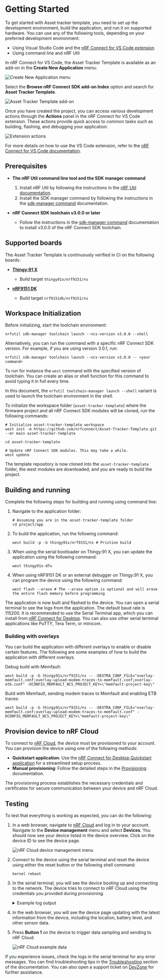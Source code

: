 # Getting Started

To get started with Asset tracker template, you need to set up the development environment, build the application, and run it on supported hardware.
You can use any of the following tools, depending on your preferred development environment:

* Using Visual Studio Code and the [nRF Connect for VS Code extension](https://docs.nordicsemi.com/bundle/nrf-connect-vscode/page/index.html)
* Using command line and nRF Util

In nRF Connect for VS Code, the Asset Tracker Template is available as an add-on in the **Create New Application** menu:

![Create New Application menu](../images/create_new_app.png)

Select the **Browse nRF Connect SDK add-on Index** option and search for **Asset Tracker Template**.

![Asset Tracker Template add-on](../images/addon_att.png)

Once you have created the project, you can access various development actions through the **Actions** panel in the nRF Connect for VS Code extension. These actions provide quick access to common tasks such as building, flashing, and debugging your application:

![Extension actions](../images/actions.png)

For more details on how to use the VS Code extension, refer to the [nRF Connect for VS Code documentation](https://docs.nordicsemi.com/bundle/nrf-connect-vscode/page/index.html).

## Prerequisites

* **The nRF Util command line tool and the SDK manager command**

    1. Install nRF Util by following the instructions in the [nRF Util documentation](https://docs.nordicsemi.com/bundle/nrfutil/page/guides/installing.html).
    1. Install the SDK manager command by following the instructions in the [sdk-manager command](https://docs.nordicsemi.com/bundle/nrfutil/page/nrfutil-sdk-manager/nrfutil-sdk-manager.html) documentation.

* **nRF Connect SDK toolchain v3.0.0 or later**

    - Follow the instructions in the [sdk-manager command](https://docs.nordicsemi.com/bundle/nrfutil/page/nrfutil-sdk-manager/nrfutil-sdk-manager.html) documentation to install v3.0.0 of the nRF Connect SDK toolchain.

## Supported boards

The Asset Tracker Template is continuously verified in CI on the following boards:

- **[Thingy:91 X](https://www.nordicsemi.com/Products/Development-hardware/Nordic-Thingy-91-X)**

    - Build target `thingy91x/nrf9151/ns`

- **[nRF9151 DK](https://www.nordicsemi.com/Products/Development-hardware/nRF9151-DK)**

    - Build target `nrf9151dk/nrf9151/ns`

## Workspace Initialization

Before initializing, start the toolchain environment:

```shell
nrfutil sdk-manager toolchain launch --ncs-version v3.0.0 --shell
```

Alternatively, you can run the command with a specific nRF Connect SDK version. For example, if you are using version 3.0.1, run:

```shell
nrfutil sdk-manager toolchain launch --ncs-version v3.0.0 -- <your command>
```

To run for instance the `west` command with the specified version of toolchain. You can create an alias or shell function for this command to avoid typing it in full every time.

In this document, the `nrfutil toolchain-manager launch --shell` variant is used to launch the toolchain environment in the shell.

To initialize the workspace folder (`asset-tracker-template`) where the firmware project and all nRF Connect SDK modules will be cloned, run the following commands:

```shell
# Initialize asset-tracker-template workspace
west init -m https://github.com/nrfconnect/Asset-Tracker-Template.git --mr main asset-tracker-template

cd asset-tracker-template

# Update nRF Connect SDK modules. This may take a while.
west update
```

The template repository is now cloned into the `asset-tracker-template` folder, the west modules are downloaded, and you are ready to build the project.

## Building and running

Complete the following steps for building and running using command line:

1. Navigate to the application folder:

    ```shell
    # Assuming you are in the asset-tracker-template folder
    cd project/app
    ```

1. To build the application, run the following command:

    ```shell
    west build -p -b thingy91x/nrf9151/ns # Pristine build
    ```

1. When using the serial bootloader on Thingy:91 X, you can update the application using the following command:

    ```shell
    west thingy91x-dfu
    ```

1. When using nRF9151 DK or an external debugger on Thingy:91 X, you can program the device using the following command:

    ```shell
    west flash --erase # The --erase option is optional and will erase the entire flash memory before programming
    ```

The application is now built and flashed to the device. You can open a serial terminal to see the logs from the application. The default baud rate is 115200. It is recommended to use the Serial Terminal app, which you can install from [nRF Connect for Desktop](https://www.nordicsemi.com/Products/Development-tools/nRF-Connect-for-Desktop). You can also use other serial terminal applications like PuTTY, Tera Term, or minicom.

### Building with overlays

You can build the application with different overlays to enable or disable certain features. The following are some examples of how to build the application with different overlays.

Debug build with Memfault:

```shell
west build -p -b thingy91x/nrf9151/ns -- -DEXTRA_CONF_FILE="overlay-memfault.conf;overlay-upload-modem-traces-to-memfault.conf;overlay-etb.conf" -DCONFIG_MEMFAULT_NCS_PROJECT_KEY=\"memfault-project-key\"
```

Build with Memfault, sending modem traces to Memfault and enabling ETB traces:

```shell
west build -p -b thingy91x/nrf9151/ns -- -DEXTRA_CONF_FILE="overlay-memfault.conf;overlay-upload-modem-traces-to-memfault.conf" -DCONFIG_MEMFAULT_NCS_PROJECT_KEY=\"memfault-project-key\"
```

## Provision device to nRF Cloud

To connect to [nRF Cloud](https://nrfcloud.com), the device must be provisioned to your account. You can provision the device using one of the following methods:

* **Quickstart application**: Use the [nRF Connect for Desktop Quickstart application](https://docs.nordicsemi.com/bundle/nrf-connect-desktop/page/index.html) for a streamlined setup process.
* **Manual provisioning**: Follow the detailed steps in the [Provisioning](provisioning.md) documentation.

The provisioning process establishes the necessary credentials and certificates for secure communication between your device and nRF Cloud.

## Testing

To test that everything is working as expected, you can do the following:

1. In a web browser, navigate to [nRF Cloud](https://nrfcloud.com) and log in to your account. Navigate to the **Device management** menu and select **Devices**. You should now see your device listed in the device overview. Click on the device ID to see the device page.

    ![nRF Cloud device management menu](../images/nrfcloud_devices.png)

1. Connect to the device using the serial terminal and reset the device using either the reset button or the following shell command:

    ```shell
    kernel reboot
    ```

1. In the serial terminal, you will see the device booting up and connecting to the network. The device tries to connect to nRF Cloud using the credentials you provided during provisioning.

    <details>

    <summary>Example log output</summary>

    ```shell

    *** Booting nRF Connect SDK v3.0.0-3bfc46578e42 ***
    *** Using Zephyr OS v4.0.99-a0e545cb437a ***
    Attempting to boot slot 0.
    Attempting to boot from address 0x8200.
    I: Trying to get Firmware version
    I: Verifying signature against key 0.
    I: Hash: 0x3e...f9
    I: Firmware signature verified.
    Firmware version 2
    All pins have been configured as non-secure
    Booting TF-M v2.1.1-ncs4
    [Sec Thread] Secure image initializing!
    TF-M isolation level is: 0x00000001
    TF-M Float ABI: Hard
    Lazy stacking enabled

    [00:00:00.257,324] <inf> spi_nor: GD25LE255E@0: 32 MiBy flash
    [00:00:00.311,828] <inf> wifi_nrf_bus: SPIM spi@b000: freq = 8 MHz
    [00:00:00.311,889] <inf> wifi_nrf_bus: SPIM spi@b000: latency = 0
    ]mJ*** Using nRF Connect SDK v3.0.0-3bfc46578e42 ***
    *** Using Zephyr OS v4.0.99-a0e545cb437a ***
    [00:00:00.520,202] <dbg> main: main: Main has started
    [00:00:00.520,263] <dbg> main: running_entry: running_entry
    [00:00:00.520,294] <dbg> main: idle_entry: idle_entry
    [00:00:00.520,477] <dbg> main: idle_entry: idle_entry
    [00:00:00.520,812] <dbg> cloud: cloud_thread: cloud  module task started
    [00:00:00.520,874] <dbg> cloud: state_running_entry: state_running_entry
    [00:00:00.520,996] <dbg> cloud: state_disconnected_entry: state_disconnected_entry
    [00:00:00.521,514] <dbg> environmental_module: environmental_task: Environmental module task started
    [00:00:00.521,636] <dbg> fota: fota_task: FOTA module task started
    [00:00:00.521,728] <dbg> fota: state_running_entry: state_running_entry
    [00:00:00.522,949] <dbg> location_module: location_module_thread: Location module task started
    [00:00:00.523,010] <dbg> location_module: state_running_entry: state_running_entry
    [00:00:00.523,345] <dbg> network: state_running_entry: state_running_entry
    [00:00:00.523,376] <inf> network: Bringing network interface up and connecting to the network
    [00:00:00.523,803] <dbg> power: power_task: Power module task started
    [00:00:00.550,445] <dbg> location_module: state_running_entry: Location library initialized
    [00:00:00.586,822] <inf> nrf_cloud_fota_common: Saved job: , type: 6, validate: 0, bl: 0x0
    [00:00:00.625,976] <dbg> fota: state_waiting_for_poll_request_entry: state_waiting_for_poll_request_entry
    [00:00:00.859,680] <dbg> network: state_running_entry: Network module started
    [00:00:00.859,710] <dbg> network: state_disconnected_entry: state_disconnected_entry
    [00:00:00.859,741] <dbg> network: state_disconnected_searching_entry: state_disconnected_searching_entry
    [00:00:00.864,227] <inf> wifi_nrf_bus: SPIM spi@b000: freq = 8 MHz
    [00:00:00.864,257] <inf> wifi_nrf_bus: SPIM spi@b000: latency = 0
    [00:00:01.109,924] <dbg> location_module: on_cfun: Modem CFUN mode: 21
    [00:00:03.170,928] <dbg> network: lte_lc_evt_handler: PSM parameters received, TAU: 7200, Active time: 6
    [00:00:03.171,447] <dbg> network: lte_lc_evt_handler: eDRX parameters received, mode: 7, eDRX: 5.12 s, PTW: 1.28 s
    [00:00:03.171,752] <inf> network: Network connectivity established
    [00:00:03.172,821] <dbg> cloud: state_connecting_entry: state_connecting_entry
    [00:00:03.172,851] <dbg> cloud: state_connecting_attempt_entry: state_connecting_attempt_entry
    [00:00:03.174,224] <dbg> network: state_connected_entry: state_connected_entry
    [00:00:03.288,574] <inf> cloud: Connecting to nRF Cloud CoAP with client ID: 23437848-3230-4d7d-80ab-971ac066a8ce
    [00:00:04.818,969] <inf> nrf_cloud_coap_transport: Request authorization with JWT
    [00:00:05.076,232] <inf> nrf_cloud_coap_transport: Authorization result_code: 2.01
    [00:00:05.076,354] <inf> nrf_cloud_coap_transport: Authorized
    [00:00:05.076,568] <inf> nrf_cloud_coap_transport: DTLS CID is active
    [00:00:11.381,195] <dbg> cloud: state_connected_entry: state_connected_entry
    [00:00:11.381,225] <inf> cloud: Connected to Cloud
    [00:00:11.381,317] <dbg> cloud: state_connected_ready_entry: state_connected_ready_entry
    [00:00:11.381,622] <dbg> main: triggering_entry: triggering_entry
    [00:00:11.381,683] <dbg> main: sample_data_entry: sample_data_entry
    [00:00:11.382,415] <dbg> cloud: shadow_get: Requesting device shadow from the device
    [00:00:11.383,666] <dbg> location_module: handle_location_chan: Location search trigger received, getting location
    [00:00:11.628,173] <dbg> cloud: shadow_get: No shadow delta changes available
    [00:00:20.751,007] <dbg> location_module: location_event_handler: Got location: lat: 63.421421, lon: 10.437868, acc: 15.000000, method: Wi-Fi
    [00:00:20.751,953] <dbg> main: wait_for_trigger_entry: wait_for_trigger_entry
    [00:00:20.751,983] <dbg> main: wait_for_trigger_entry: Next trigger in 591 seconds
    [00:00:20.752,685] <dbg> cloud: state_connected_ready_run: Poll shadow trigger received
    [00:00:20.752,777] <dbg> cloud: shadow_get: Requesting device shadow from the device
    [00:00:20.753,997] <dbg> power: state_running_run: Battery percentage sample request received, getting battery data
    [00:00:20.754,089] <dbg> environmental_module: state_running_run: Environmental values sample request received, getting data
    [00:00:20.754,180] <dbg> fota: state_polling_for_update_entry: state_polling_for_update_entry
    [00:00:20.754,211] <inf> nrf_cloud_fota_poll: Checking for FOTA job...
    [00:00:20.760,650] <dbg> environmental_module: sample_sensors: Temperature: 26.86 C, Pressure: 100.92 Pa, Humidity: 33.61 %
    [00:00:20.762,695] <dbg> power: sample: State of charge: 79.000000
    [00:00:20.762,756] <dbg> power: sample: The battery is charging
    [00:00:20.976,806] <dbg> cloud: shadow_get: No shadow delta changes available
    ```

    </details>

1. In the web browser, you will see the device page updating with the latest information from the device, including the location, battery level, and other sensor data.

1. Press **Button 1** on the device to trigger data sampling and sending to nRF Cloud.

    ![nRF Cloud example data](../images/nrf_cloud_example_data.png)

If you experience issues, check the logs in the serial terminal for any error messages. You can find troubleshooting tips in the [Troubleshooting](tooling_troubleshooting.md) section of the documentation.
You can also open a support ticket on [DevZone](https://devzone.nordicsemi.com) for further assistance.
